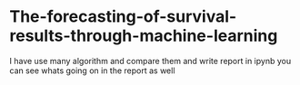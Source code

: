# The-forecasting-of-survival-results-through-machine-learning
I have use many algorithm and compare them and write report in ipynb you can see whats going on in the report as well 
